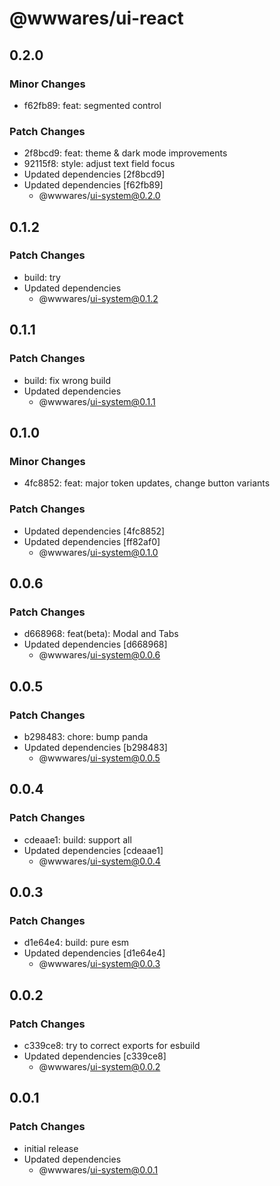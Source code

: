 # @wwwares/ui-react

## 0.2.0

### Minor Changes

- f62fb89: feat: segmented control

### Patch Changes

- 2f8bcd9: feat: theme & dark mode improvements
- 92115f8: style: adjust text field focus
- Updated dependencies [2f8bcd9]
- Updated dependencies [f62fb89]
  - @wwwares/ui-system@0.2.0

## 0.1.2

### Patch Changes

- build: try
- Updated dependencies
  - @wwwares/ui-system@0.1.2

## 0.1.1

### Patch Changes

- build: fix wrong build
- Updated dependencies
  - @wwwares/ui-system@0.1.1

## 0.1.0

### Minor Changes

- 4fc8852: feat: major token updates, change button variants

### Patch Changes

- Updated dependencies [4fc8852]
- Updated dependencies [ff82af0]
  - @wwwares/ui-system@0.1.0

## 0.0.6

### Patch Changes

- d668968: feat(beta): Modal and Tabs
- Updated dependencies [d668968]
  - @wwwares/ui-system@0.0.6

## 0.0.5

### Patch Changes

- b298483: chore: bump panda
- Updated dependencies [b298483]
  - @wwwares/ui-system@0.0.5

## 0.0.4

### Patch Changes

- cdeaae1: build: support all
- Updated dependencies [cdeaae1]
  - @wwwares/ui-system@0.0.4

## 0.0.3

### Patch Changes

- d1e64e4: build: pure esm
- Updated dependencies [d1e64e4]
  - @wwwares/ui-system@0.0.3

## 0.0.2

### Patch Changes

- c339ce8: try to correct exports for esbuild
- Updated dependencies [c339ce8]
  - @wwwares/ui-system@0.0.2

## 0.0.1

### Patch Changes

- initial release
- Updated dependencies
  - @wwwares/ui-system@0.0.1
